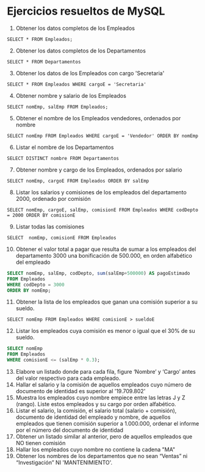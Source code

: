 # Ejercicios resueltos de MySQL

1. Obtener los datos completos de los Empleados

`SELECT * FROM Empleados;`

2. Obtener los datos completos de los Departamentos

`SELECT * FROM Departamentos`

3. Obtener los datos de los Empleados con cargo 'Secretaria'

`SELECT * FROM Empleados WHERE cargoE = 'Secretaria'`

4. Obtener nombre y salario de los Empleados

`SELECT nomEmp, salEmp FROM Empleados;`

5. Obtener el nombre de los Empleados vendedores, ordenados por nombre

`SELECT nomEmp FROM Empleados WHERE cargoE = 'Vendedor' ORDER BY nomEmp`

6. Listar el nombre de los Departamentos

`SELECT DISTINCT nombre FROM Departamentos`

7. Obtener nombre y cargo de los Empleados, ordenados por salario

`SELECT nomEmp, cargoE FROM Empleados ORDER BY salEmp`

8. Listar los salarios y comisiones de los empleados del departamento 2000, ordenado por comisión

`SELECT nomEmp, cargoE, salEmp, comisionE FROM Empleados WHERE codDepto = 2000 ORDER BY comisionE`

9. Listar todas las comisiones

`SELECT  nomEmp, comisionE FROM Empleados`

10. Obtener el valor total a pagar que resulta de sumar a los empleados del departamento 3000 una bonificación de 500.000, en orden alfabético del empleado

```sql
SELECT nomEmp, salEmp, codDepto, sum(salEmp+500000) AS pagoEstimado
FROM Empleados
WHERE codDepto = 3000
ORDER BY nomEmp;
```

11. Obtener la lista de los empleados que ganan una comisión superior a su sueldo.

`SELECT nomEmp FROM Empleados WHERE comisionE > sueldoE`

12. Listar los empleados cuya comisión es menor o igual que el 30% de su sueldo.

```sql
SELECT nomEmp
FROM Empleados
WHERE comisionE <= (salEmp * 0.3);
```

13. Elabore un listado donde para cada fila, figure ‘Nombre’ y ‘Cargo’ antes del valor respectivo para cada empleado.
14. Hallar el salario y la comisión de aquellos empleados cuyo número de documento de identidad es superior al '19.709.802'
15. Muestra los empleados cuyo nombre empiece entre las letras J y Z (rango). Liste estos empleados y su cargo por orden alfabético.
16. Listar el salario, la comisión, el salario total (salario + comisión), documento de identidad del empleado y nombre, de aquellos empleados que tienen comisión superior a 1.000.000, ordenar el informe por el número del documento de identidad
17. Obtener un listado similar al anterior, pero de aquellos empleados que NO tienen comisión
18. Hallar los empleados cuyo nombre no contiene la cadena "MA"
19. Obtener los nombres de los departamentos que no sean “Ventas” ni “Investigación” NI 'MANTENIMIENTO'.
